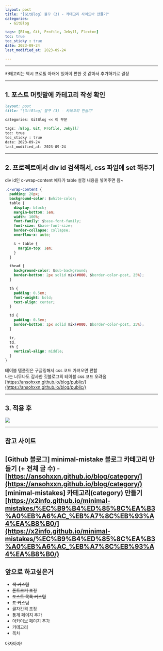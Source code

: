 ```yaml
---
layout: post
title: "[GitBlog] 블꾸 (3) - 카테고리 사이드바 만들기"
categories: 
  - GitBlog

tags: [Blog, Git, Profile, Jekyll, Flexton]
toc: true
toc_sticky : true
date: 2023-09-24
last_modified_at: 2023-09-24

---
```




---
카테고리는 역시 프로필 아래에 있어야 편한 것 같아서 추가하기로 결정

---
## 1. 포스트 머릿말에 카테고리 작성 확인
````markdown
layout: post
title: "[GitBlog] 블꾸 (3) - 카테고리 만들기"

categories: GitBlog << 이 부분

tags: [Blog, Git, Profile, Jekyll]
toc: true
toc_sticky : true
date: 2023-09-24
last_modified_at: 2023-09-24
````

---

## 2. 프로젝트에서 div id 검색해서, css 파일에 set 해주기
div id인 c-wrap-content 에다가 table 설정 내용을 넣어주면 됨~
```` css
.c-wrap-content {
  padding: 20px;
  background-color: $white-color;
  table {
    display: block;
    margin-bottom: 1em;
    width: 100%;
    font-family: $base-font-family;
    font-size: $base-font-size;
    border-collapse: collapse;
    overflow-x: auto;

    & + table {
      margin-top: 1em;
    }
  }

  thead {
    background-color: $sub-background;
    border-bottom: 2px solid mix(#000, $border-color-post, 25%);
  }

  th {
    padding: 0.5em;
    font-weight: bold;
    text-align: center;
  }

  td {
    padding: 0.5em;
    border-bottom: 1px solid mix(#000, $border-color-post, 25%);
  }

  tr,
  td,
  th {
    vertical-align: middle;
  }
}
````

테이블 템플릿은 구글링해서 css 코드 가져오면 편함  
나는 너무나도 감사한 깃블로그의 테이블 css 코드 오려옴  
[https://ansohxxn.github.io/blog/public/](https://ansohxxn.github.io/blog/public/)

---
## 3. 적용 후
![]({{site.baseurl}}/images/230920/after.PNG)

---

## 참고 사이트
[Github 블로그] minimal-mistake 블로그 카테고리 만들기 (+ 전체 글 수) - [https://ansohxxn.github.io/blog/category/](https://ansohxxn.github.io/blog/category/)  
[minimal-mistakes] 카테고리(category) 만들기 [https://x2info.github.io/minimal-mistakes/%EC%B9%B4%ED%85%8C%EA%B3%A0%EB%A6%AC_%EB%A7%8C%EB%93%A4%EA%B8%B0/](https://x2info.github.io/minimal-mistakes/%EC%B9%B4%ED%85%8C%EA%B3%A0%EB%A6%AC_%EB%A7%8C%EB%93%A4%EA%B8%B0/)
---

## 앞으로 하고싶은거
* ~~색 커스텀~~
* ~~폰트크기 조정~~
* ~~포스트 목록 커스텀~~
* ~~표 커스텀~~
* 글자간격 조정
* 통계 페이지 추가
* 아카이브 페이지 추가
* 카테고리
* 목차

아자아자!